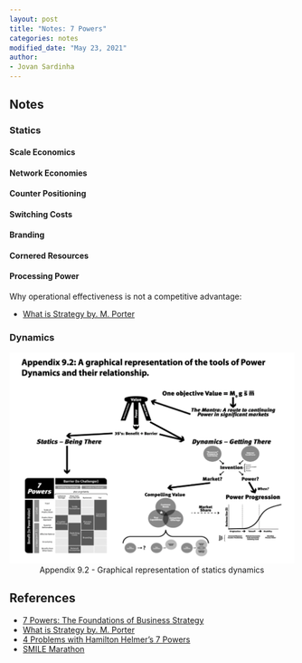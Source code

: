 ```yaml
---
layout: post
title: "Notes: 7 Powers"
categories: notes
modified_date: "May 23, 2021"
author:
- Jovan Sardinha
---
```


## Notes

### Statics

#### Scale Economics

#### Network Economies

#### Counter Positioning

#### Switching Costs

#### Branding

#### Cornered Resources

#### Processing Power

Why operational effectiveness is not a competitive advantage:
* [What is Strategy by. M. Porter](https://orion2020.org/archivo/pensamiento_estrategico/01_1_whatsstrategy.pdf)

### Dynamics

<div style="text-align: center">
  <img src="/assets/post_assets/7-powers/appendix_9_2.png"/>
  <figcaption>Appendix 9.2 - Graphical representation of statics dynamics</figcaption>
</div>


## References
* [7 Powers: The Foundations of Business Strategy](https://www.amazon.com/dp/B01MRLFFQ7/ref=dp-kindle-redirect?_encoding=UTF8&btkr=1)
* [What is Strategy by. M. Porter](https://orion2020.org/archivo/pensamiento_estrategico/01_1_whatsstrategy.pdf)
* [4 Problems with Hamilton Helmer’s 7 Powers](https://jefftowson.com/membership_content/4-problems-with-hamilton-helmers-7-powers-jeffs-asia-tech-class-podcast-62/)
* [SMILE Marathon](https://podcasts.google.com/feed/aHR0cHM6Ly9mZWVkcy5idXp6c3Byb3V0LmNvbS81OTMwODYucnNz/episode/QnV6enNwcm91dC00MTY1NzMw?sa=X&ved=0CA0QkfYCahcKEwiwoMzLyOXwAhUAAAAAHQAAAAAQAQ)